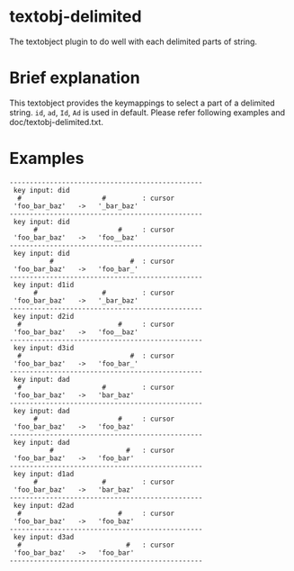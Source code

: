 textobj-delimited
=================

The textobject plugin to do well with each delimited parts of string.

# Brief explanation
This textobject provides the keymappings to select a part of a delimited string. `id`, `ad`, `Id`, `Ad` is used in default. Please refer following examples and doc/textobj-delimited.txt.

# Examples
```
------------------------------------------------
 key input: did
  #                    #         : cursor
 'foo_bar_baz'   ->   '_bar_baz'
------------------------------------------------
 key input: did
      #                    #     : cursor
 'foo_bar_baz'   ->   'foo__baz'
------------------------------------------------
 key input: did
          #                   #  : cursor
 'foo_bar_baz'   ->   'foo_bar_'
------------------------------------------------
 key input: d1id
      #                #         : cursor
 'foo_bar_baz'   ->   '_bar_baz'
------------------------------------------------
 key input: d2id
  #                        #     : cursor
 'foo_bar_baz'   ->   'foo__baz'
------------------------------------------------
 key input: d3id
  #                           #  : cursor
 'foo_bar_baz'   ->   'foo_bar_'
------------------------------------------------
 key input: dad
  #                    #         : cursor
 'foo_bar_baz'   ->   'bar_baz'
------------------------------------------------
 key input: dad
      #                    #     : cursor
 'foo_bar_baz'   ->   'foo_baz'
------------------------------------------------
 key input: dad
          #                  #   : cursor
 'foo_bar_baz'   ->   'foo_bar'
------------------------------------------------
 key input: d1ad
      #                #         : cursor
 'foo_bar_baz'   ->   'bar_baz'
------------------------------------------------
 key input: d2ad
  #                        #     : cursor
 'foo_bar_baz'   ->   'foo_baz'
------------------------------------------------
 key input: d3ad
  #                          #   : cursor
 'foo_bar_baz'   ->   'foo_bar'
------------------------------------------------
```
